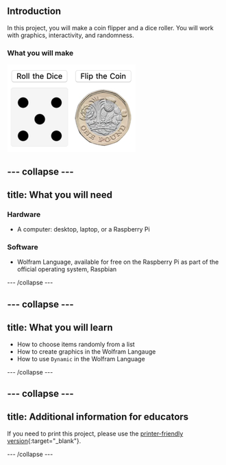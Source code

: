## Introduction

In this project, you will make a coin flipper and a dice roller. You will work with graphics, interactivity, and randomness.

### What you will make

![Complete project](images/Complete1.png)

--- collapse ---
---
title: What you will need
---
### Hardware

+ A computer: desktop, laptop, or a Raspberry Pi

### Software

+ Wolfram Language, available for free on the Raspberry Pi as part of the official operating system, Raspbian

--- /collapse ---

--- collapse ---
---
title: What you will learn
---

+ How to choose items randomly from a list
+ How to create graphics in the Wolfram Langauge
+ How to use `Dynamic` in the Wolfram Language

--- /collapse ---

--- collapse ---
---
title: Additional information for educators
---

If you need to print this project, please use the [printer-friendly version](https://projects.raspberrypi.org/en/projects/c3-wolfram-coin-and-dice/print){:target="_blank"}.

--- /collapse ---
